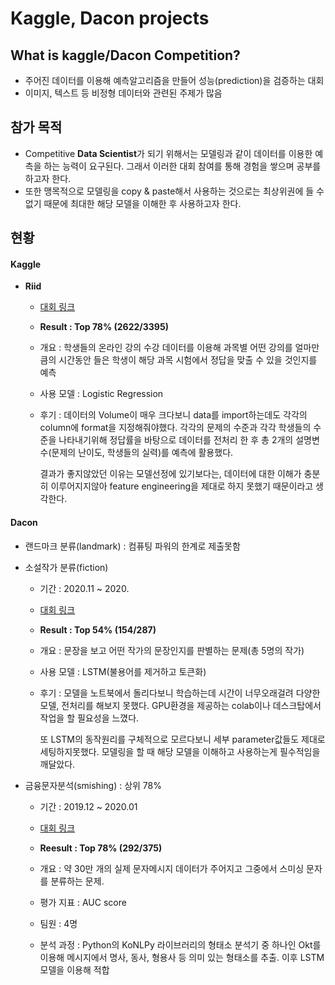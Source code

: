# Kaggle, Dacon projects



## What is kaggle/Dacon Competition?

- 주어진 데이터를 이용해 예측알고리즘을 만들어 성능(prediction)을 검증하는 대회
- 이미지, 텍스트 등 비정형 데이터와 관련된 주제가 많음



## 참가 목적

- Competitive **Data Scientist**가 되기 위해서는 모델링과 같이 데이터를 이용한 예측을 하는 능력이 요구된다. 그래서 이러한 대회 참여를 통해 경험을 쌓으며 공부를 하고자 한다.
- 또한 맹목적으로 모델링을 copy & paste해서 사용하는 것으로는 최상위권에 들 수 없기 때문에 최대한 해당 모델을 이해한 후 사용하고자 한다.



## 현황

#### Kaggle

- **Riid** 

  - [대회 링크](https://www.kaggle.com/c/riiid-test-answer-prediction)

  - **Result : Top 78% (2622/3395)**

  - 개요 : 학생들의 온라인 강의 수강 데이터를 이용해 과목별 어떤 강의를 얼마만큼의 시간동안 들은 학생이 해당 과목 시험에서 정답을 맞출 수 있을 것인지를 예측

  - 사용 모델 : Logistic Regression

  - 후기 : 데이터의 Volume이 매우 크다보니 data를 import하는데도 각각의 column에 format을 지정해줘야했다. 각각의 문제의 수준과 각각 학생들의 수준을 나타내기위해 정답률을 바탕으로 데이터를 전처리 한 후 총 2개의 설명변수(문제의 난이도, 학생들의 실력)를 예측에 활용했다.

    결과가 좋지않았던 이유는 모델선정에 있기보다는, 데이터에 대한 이해가 충분히 이루어지지않아 feature engineering을 제대로 하지 못했기 때문이라고 생각한다.

  

#### Dacon

- 랜드마크 분류(landmark) : 컴퓨팅 파워의 한계로 제출못함

- 소설작가 분류(fiction)

  - 기간 : 2020.11 ~ 2020.

  - [대회 링크](https://dacon.io/competitions/open/235670/overview/description/)

  - **Result : Top 54% (154/287)**

  - 개요 : 문장을 보고 어떤 작가의 문장인지를 판별하는 문제(총 5명의 작가)

  - 사용 모델 : LSTM(불용어를 제거하고 토큰화)

  - 후기 : 모델을 노트북에서 돌리다보니 학습하는데 시간이 너무오래걸려 다양한 모델, 전처리를 해보지 못했다. GPU환경을 제공하는 colab이나 데스크탑에서 작업을 할 필요성을 느꼈다.

    또 LSTM의 동작원리를 구체적으로 모르다보니 세부 parameter값들도 제대로 세팅하지못했다. 모델링을 할 때 해당 모델을 이해하고 사용하는게 필수적임을 깨달았다.

- 금융문자분석(smishing) : 상위 78%

  - 기간 : 2019.12 ~ 2020.01

  - [대회 링크](https://dacon.io/competitions/official/235401/overview/description/)
  - **Reesult : Top 78% (292/375)**

  - 개요 : 약 30만 개의 실제 문자메시지 데이터가 주어지고 그중에서 스미싱 문자를 분류하는 문제.
  - 평가 지표 : AUC score
  - 팀원 : 4명
  - 분석 과정 : Python의 KoNLPy 라이브러리의 형태소 분석기 중 하나인 Okt를 이용해 메시지에서 명사, 동사, 형용사 등 의미 있는 형태소를 추출. 이후 LSTM모델을 이용해 적합


  

  

